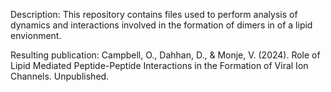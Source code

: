 Description: This repository contains files used to perform analysis of dynamics and interactions involved in the formation of dimers in of a lipid envionment. 

Resulting publication:  Campbell, O., Dahhan, D., & Monje, V. (2024). Role of Lipid Mediated Peptide-Peptide Interactions in the Formation of Viral Ion Channels. Unpublished.
